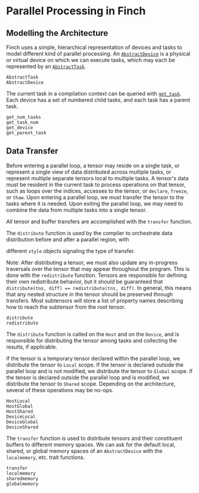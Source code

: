 # Parallel Processing in Finch

## Modelling the Architecture

Finch uses a simple, hierarchical representation of devices and tasks to model
different kind of parallel processing. An [`AbstractDevice`](@ref) is a physical or
virtual device on which we can execute tasks, which may each be represented by
an [`AbstractTask`](@ref).

```@docs
AbstractTask
AbstractDevice
```

The current task in a compilation context can be queried with
[`get_task`](@ref). Each device has a set of numbered child
tasks, and each task has a parent task.

```@docs
get_num_tasks
get_task_num
get_device
get_parent_task
```

## Data Transfer

Before entering a parallel loop, a tensor may reside on a single task, or
represent a single view of data distributed across multiple tasks, or represent
multiple separate tensors local to multiple tasks. A tensor's data must be
resident in the current task to process operations on that tensor, such as loops
over the indices, accesses to the tensor, or `declare`, `freeze`, or `thaw`.
Upon entering a parallel loop, we must transfer the tensor to the tasks
where it is needed. Upon exiting the parallel loop, we may need to combine
the data from multiple tasks into a single tensor.

All tensor and buffer transfers are accomplished with the `transfer` function.

The `distribute` function is used by the compiler to orchestrate data distribution before and after a parallel region, with

different `style` objects signaling the type of transfer.

Note: After distributing a tensor, we must also update any in-progress
traversals over the tensor that may appear throughout the program. This is done
with the `redistribute` function. Tensors are responsible for defining their own
redistribute behavior, but it should be guaranteed that `distribute(tns, diff) == redistribute(tns, diff)`. In general, this means that
any nested structure in the tensor should be preserved through transfers. Most
subtensors will store a list of property names describing how to reach the
subtensor from the root tensor.

```@docs
distribute
redistribute
```

The `distribute` function is called on the `Host` and on the `Device`, and is responsible
for distributing the tensor among tasks and collecting the results, if applicable.

If the tensor is a temporary tensor declared within the parallel loop, we
distribute the tensor to `Local` scope. If the tensor is declared outside the
parallel loop and is not modified, we distribute the tensor to `Global` scope.
If the tensor is declared outside the parallel loop and is modified, we distribute
the tensor to `Shared` scope. Depending on the architecture, several of these operations
may be no-ops.

```@docs
HostLocal
HostGlobal
HostShared
DeviceLocal
DeviceGlobal
DeviceShared
```

The `transfer` function is used to distribute tensors and their constituent
buffers to different memory spaces.  We can ask for the default local, shared,
or global memory spaces of an `AbstractDevice` with the `localmemory`, etc.
trait functions.

```@docs
transfer
localmemory
sharedmemory
globalmemory
```
